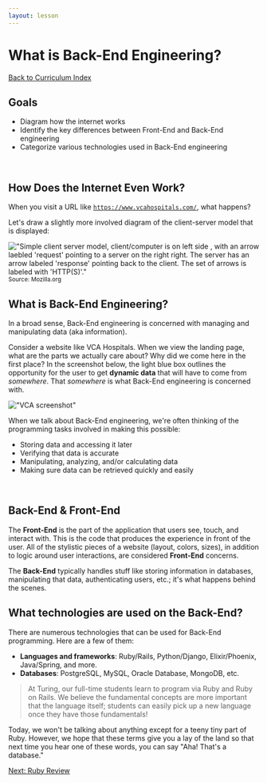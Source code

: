 ```yaml
---
layout: lesson
---
```


# What is Back-End Engineering?

<a href="../">Back to Curriculum Index</a>
<br>

## Goals

- Diagram how the internet works
- Identify the key differences between Front-End and Back-End engineering
- Categorize various technologies used in Back-End engineering
<br>

## How Does the Internet Even Work?

When you visit a URL like <code>https://www.vcahospitals.com/</code>, what happens?

Let's draw a slightly more involved diagram of the client-server model that is displayed:

!["Simple client server model, client/computer is on left side , with an arrow laebled 'request' pointing to a server on the right right. The server has an arrow labeled 'response' pointing back to the client. The set of arrows is labeled with 'HTTP(S)'."](https://developer.mozilla.org/files/4291/client-server.png)
<br>
<small>Source: Mozilla.org</small>
<br>

## What is Back-End Engineering?

In a broad sense, Back-End engineering is concerned with managing and manipulating ​data​ (aka information).

Consider a website like VCA Hospitals. When we view the landing page, what are the parts we actually care about? Why did we come here in the first place? In the screenshot below, the light blue box outlines the opportunity for the user to get **dynamic data** that will have to come from _somewhere_. That _somewhere_ is what Back-End engineering is concerned with.

!["VCA screenshot"](../assets/vca.png)

When we talk about Back-End engineering, we're often thinking of the programming tasks involved in making this possible:

- Storing data and accessing it later
- Verifying that data is accurate
- Manipulating, analyzing, and/or calculating data
- Making sure data can be retrieved quickly and easily
<br>

## Back-End & Front-End

The **Front-End** is the part of the application that users see, touch, and interact with. This is the code that produces the experience in front of the user. All of the stylistic pieces of a website (layout, colors, sizes), in addition to logic around user interactions, are considered **Front-End** concerns.

The **Back-End** typically handles stuff like storing information in databases, manipulating that data, authenticating users, etc.; it's what happens behind the scenes.
<br>

## What technologies are used on the Back-End?

There are numerous technologies that can be used for Back-End programming. Here are a few of them:

- **Languages and frameworks**: Ruby/Rails, Python/Django, Elixir/Phoenix, Java/Spring, and more.
- **Databases**: PostgreSQL, MySQL, Oracle Database, MongoDB, etc.

>At Turing, our full-time students learn to program via Ruby and Ruby on Rails. We believe the fundamental concepts are more important that the language itself; students can easily pick up a new language once they have those fundamentals!

Today, we won't be talking about anything except for a teeny tiny part of Ruby. However, we hope that these terms give you a lay of the land so that next time you hear one of these words, you can say "Aha! That's a database."

<a href="../ruby-review">Next: Ruby Review</a>
